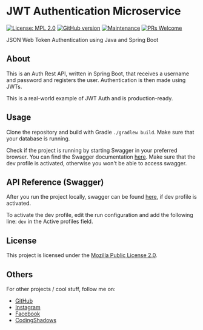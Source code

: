 # JWT Authentication Microservice
[![License: MPL 2.0](https://img.shields.io/badge/License-MPL_2.0-brightgreen.svg)](https://opensource.org/licenses/MPL-2.0)
[![GitHub version](https://badge.fury.io/gh/rusudinu%2Fjwt-auth.svg)](https://badge.fury.io/gh/rusudinu%2Fjwt-auth)
[![Maintenance](https://img.shields.io/badge/Maintained%3F-yes-green.svg)](https://github.com/rusudinu/jwt-auth/graphs/commit-activity)
[![PRs Welcome](https://img.shields.io/badge/PRs-welcome-brightgreen.svg?style=flat-square)](http://makeapullrequest.com)

JSON Web Token Authentication using Java and Spring Boot


## About
This is an Auth Rest API, written in Spring Boot, that receives a username and password and registers the user. Authentication is then made using JWTs.

This is a real-world example of JWT Auth and is production-ready.

## Usage
Clone the repository and build with Gradle `./gradlew build`. Make sure that your database is running.

Check if the project is running by starting Swagger in your preferred browser. You can find the Swagger documentation [here](http://localhost:8095/swagger-ui/index.html?configUrl=/v3/api-docs/swagger-config#/). Make sure that the dev profile is activated, otherwise you won't be able to access swagger.


## API Reference (Swagger)
After you run the project locally, swagger can be found [here](http://localhost:8095/swagger-ui/index.html?configUrl=/v3/api-docs/swagger-config#/), if dev profile is activated.

To activate the dev profile, edit the run configuration and add the following line:
`dev` in the Active profiles field.

## License
This project is licensed under the [Mozilla Public License 2.0](https://www.mozilla.org/en-US/MPL/2.0/).

## Others
For other projects / cool stuff, follow me on:

- [GitHub](https://github.com/rusudinu)
- [Instagram](https://www.instagram.com/dinuustefan/)
- [Facebook](https://www.facebook.com/rusudinustefan/)
- [CodingShadows](https://www.codingshadows.com)